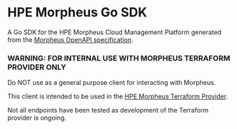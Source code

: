 # HPE Morpheus Go SDK

A Go SDK for the HPE Morpheus Cloud Management Platform generated from the [Morpheus OpenAPI specification](https://github.com/gomorpheus/morpheus-openapi).

### WARNING: FOR INTERNAL USE WITH MORPHEUS TERRAFORM PROVIDER ONLY

Do NOT use as a general purpose client for interacting with Morpheus.

This client is intended to be used in the [HPE Morpheus Terraform Provider](https://github.com/HPE/terraform-provider-hpe).

Not all endpoints have been tested as development of the Terraform provider is ongoing.
